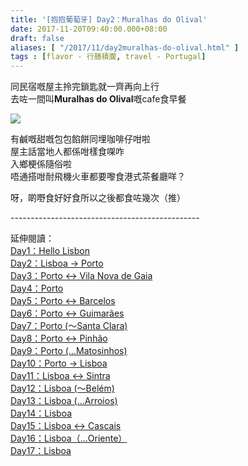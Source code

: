 ```yaml
---
title: '[抱抱葡萄牙] Day2：Muralhas do Olival'
date: 2017-11-20T09:40:00.000+08:00
draft: false
aliases: [ "/2017/11/day2muralhas-do-olival.html" ]
tags : [flavor - 行膳積腹, travel - Portugal]
---
```


同民宿嘅屋主拎完鎖匙就一齊再向上行  
去咗一間叫**Muralhas do Olival**嘅cafe食早餐  

[![](https://c1.staticflickr.com/5/4236/35772640676_ab034470b3_z.jpg)](https://c1.staticflickr.com/5/4236/35772640676_ab034470b3_z.jpg)

有鹹嘅甜嘅包包餡餅同埋咖啡仔咁啦  
屋主話當地人都係咁樣食㗎咋  
入鄉梗係隨俗啦  
唔通搭咁耐飛機火車都要嚟食港式茶餐廳咩？  
  
呀，啲嘢食好好食所以之後都食咗幾次（推）  
  
  
\-----------------------------------------------  
  
延伸閱讀：  
[Day1：Hello Lisbon](https://www.hidie.net/2017/07/day1hello-lisbon.html)  
[Day2：Lisboa → Porto](https://www.hidie.net/2017/07/day2lisboa-porto.html)  
[Day3：Porto ↔ Vila Nova de Gaia](https://www.hidie.net/2017/07/day3porto-vila-nova-de-gaia.html)  
[Day4：Porto](http://www.hidie.net/2017/07/day4porto.html)  
[Day5：Porto ↔ Barcelos](http://www.hidie.net/2017/07/day5porto-barcelos.html)  
[Day6：Porto ↔ Guimarães](http://www.hidie.net/2017/07/day6porto-guimaraes.html)  
[Day7：Porto (～Santa Clara)](http://www.hidie.net/2017/08/day7porto-santa-clara.html)  
[Day8：Porto ↔ Pinhão](http://www.hidie.net/2017/08/day8porto-pinhao.html)  
[Day9：Porto (...Matosinhos)](http://www.hidie.net/2017/08/day9porto-matosinhos.html)  
[Day10：Porto → Lisboa](http://www.hidie.net/2017/08/day10porto-lisboa.html)  
[Day11：Lisboa ↔ Sintra](http://www.hidie.net/2017/08/day11lisboa-sintra.html)  
[Day12：Lisboa (～Belém)](http://www.hidie.net/2017/08/day12lisboa-belem.html)  
[Day13：Lisboa (...Arroios)](http://www.hidie.net/2017/08/day13lisboa-arroios.html)  
[Day14：Lisboa](http://www.hidie.net/2017/08/day14lisboa.html)  
[Day15：Lisboa ↔ Cascais](http://www.hidie.net/2017/08/day15lisboa-cascais.html)  
[Day16：Lisboa（...Oriente）](http://www.hidie.net/2017/08/day16lisboaoriente.html)  
[Day17：Lisboa](http://www.hidie.net/2017/08/day17lisboa.html)